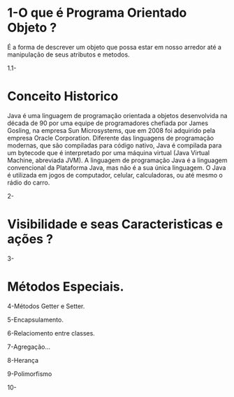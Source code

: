 <h1>1-O que é Programa Orientado Objeto ?</h1>

É a forma de descrever um objeto que possa estar em nosso arredor até a manipulação de seus atributos e metodos.

1.1- <h1>Conceito Historico</h1>

Java é uma linguagem de programação orientada a objetos desenvolvida na década de 90 por uma equipe de programadores chefiada por James Gosling, na empresa Sun Microsystems, que em 2008 foi adquirido pela empresa Oracle Corporation. Diferente das linguagens de programação modernas, que são compiladas para código nativo, Java é compilada para um bytecode que é interpretado por uma máquina virtual (Java Virtual Machine, abreviada JVM). A linguagem de programação Java é a linguagem convencional da Plataforma Java, mas não é a sua única linguagem. O Java é utilizada em jogos de computador, celular, calculadoras, ou até mesmo o rádio do carro.

2-<h1>Visibilidade e seas Caracteristicas e ações ?</h1>

3-<h1>Métodos Especiais.</h1>

4-Métodos Getter e Setter.

5-Encapsulamento.

6-Relaciomento entre classes.

7-Agregação...

8-Herança

9-Polimorfismo

10-